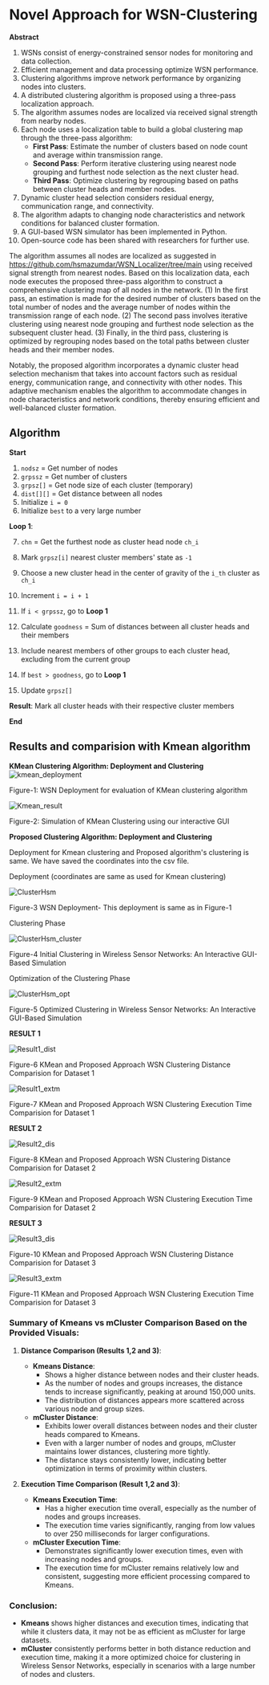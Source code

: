 # Novel Approach for WSN-Clustering
**Abstract**
1. WSNs consist of energy-constrained sensor nodes for monitoring and data collection.
2. Efficient management and data processing optimize WSN performance.
3. Clustering algorithms improve network performance by organizing nodes into clusters.
4. A distributed clustering algorithm is proposed using a three-pass localization approach.
5. The algorithm assumes nodes are localized via received signal strength from nearby nodes.
6. Each node uses a localization table to build a global clustering map through the three-pass algorithm:
   - **First Pass**: Estimate the number of clusters based on node count and average within transmission range.
   - **Second Pass**: Perform iterative clustering using nearest node grouping and furthest node selection as the next cluster head.
   - **Third Pass**: Optimize clustering by regrouping based on paths between cluster heads and member nodes.
7. Dynamic cluster head selection considers residual energy, communication range, and connectivity.
8. The algorithm adapts to changing node characteristics and network conditions for balanced cluster formation.
9. A GUI-based WSN simulator has been implemented in Python.
10. Open-source code has been shared with researchers for further use.


The algorithm assumes all nodes are localized as suggested in https://github.com/hsmazumdar/WSN_Localizer/tree/main using received signal strength from nearest nodes. Based on this localization data, each node executes the proposed three-pass algorithm to construct a comprehensive clustering map of all nodes in the network. (1) In the first pass, an estimation is made for the desired number of clusters based on the total number of nodes and the average number of nodes within the transmission range of each node. (2) The second pass involves iterative clustering using nearest node grouping and furthest node selection as the subsequent cluster head. (3) Finally, in the third pass, clustering is optimized by regrouping nodes based on the total paths between cluster heads and their member nodes.

Notably, the proposed algorithm incorporates a dynamic cluster head selection mechanism that takes into account factors such as residual energy, communication range, and connectivity with other nodes. This adaptive mechanism enables the algorithm to accommodate changes in node characteristics and network conditions, thereby ensuring efficient and well-balanced cluster formation.

## Algorithm

**Start**

1. `nodsz` = Get number of nodes
2. `grpssz` = Get number of clusters
3. `grpsz[]` = Get node size of each cluster (temporary)
4. `dist[][]` = Get distance between all nodes
5. Initialize `i = 0`
6. Initialize `best` to a very large number

**Loop 1**:

7. `chn` = Get the furthest node as cluster head node `ch_i`
8. Mark `grpsz[i]` nearest cluster members' state as `-1`
9. Choose a new cluster head in the center of gravity of the `i_th` cluster as `ch_i`
10. Increment `i = i + 1`
11. If `i < grpssz`, go to **Loop 1**

12. Calculate `goodness` = Sum of distances between all cluster heads and their members
13. Include nearest members of other groups to each cluster head, excluding from the current group

14. If `best > goodness`, go to **Loop 1**

15. Update `grpsz[]`

**Result**: Mark all cluster heads with their respective cluster members

**End**

## Results and comparision with Kmean algorithm

**KMean Clustering Algorithm: Deployment and Clustering**
![kmean_deployment](https://github.com/user-attachments/assets/35321615-d2a3-43b9-8d84-601e9bf0eda1)

Figure-1: WSN Deployment for evaluation of KMean clustering algorithm



![Kmean_result](https://github.com/user-attachments/assets/2a027d3b-a1a7-42b0-8583-a0b5f3b65b8e)

Figure-2: Simulation of KMean Clustering using our interactive GUI

**Proposed Clustering Algorithm: Deployment and Clustering**

Deployment for Kmean clustering and Proposed algorithm's clustering is same. We have saved the coordinates into the csv file.

Deployment (coordinates are same as used for Kmean clustering)

![ClusterHsm](https://github.com/user-attachments/assets/9bcd4cc5-350b-4cea-b624-d823cccb830c)

Figure-3 WSN Deployment- This deployment is same as in Figure-1

Clustering Phase

![ClusterHsm_cluster](https://github.com/user-attachments/assets/33fd207f-4398-4304-879f-92a8be44bc9b)

Figure-4 Initial Clustering in Wireless Sensor Networks: An Interactive GUI-Based Simulation

Optimization of the Clustering Phase

![ClusterHsm_opt](https://github.com/user-attachments/assets/e2245882-925d-4fa3-8bf4-d1add0358e4f)

Figure-5 Optimized Clustering in Wireless Sensor Networks: An Interactive GUI-Based Simulation


**RESULT 1**

![Result1_dist](https://github.com/user-attachments/assets/f2a230fd-eb12-486e-ad16-dcbc3ca2e6bf)

Figure-6 KMean and Proposed Approach WSN Clustering Distance Comparision for Dataset 1

![Result1_extm](https://github.com/user-attachments/assets/02e0679d-eb61-405b-b8e2-62440919aa79)

Figure-7 KMean and Proposed Approach WSN Clustering Execution Time Comparision for Dataset 1

**RESULT 2**


![Result2_dis](https://github.com/user-attachments/assets/c9d2add3-9557-4e06-b1fe-e18eedf476bd)

Figure-8 KMean and Proposed Approach WSN Clustering Distance Comparision for Dataset 2

![Result2_extm](https://github.com/user-attachments/assets/0dd04c22-bedd-42ce-8e9e-ba2cd923fcd7)

Figure-9 KMean and Proposed Approach WSN Clustering Execution Time Comparision for Dataset 2

**RESULT 3**


![Result3_dis](https://github.com/user-attachments/assets/62cddd48-cf47-44ad-acb1-3b2445d211f4)

Figure-10 KMean and Proposed Approach WSN Clustering Distance Comparision for Dataset 3


![Result3_extm](https://github.com/user-attachments/assets/002cfc54-2f13-449a-964e-2b0da62d8161)

Figure-11 KMean and Proposed Approach WSN Clustering Execution Time Comparision for Dataset 3


### Summary of Kmeans vs mCluster Comparison Based on the Provided Visuals:

1. **Distance Comparison (Results 1,2 and 3)**:
   - **Kmeans Distance**: 
     - Shows a higher distance between nodes and their cluster heads.
     - As the number of nodes and groups increases, the distance tends to increase significantly, peaking at around 150,000 units.
     - The distribution of distances appears more scattered across various node and group sizes.
   - **mCluster Distance**: 
     - Exhibits lower overall distances between nodes and their cluster heads compared to Kmeans.
     - Even with a larger number of nodes and groups, mCluster maintains lower distances, clustering more tightly.
     - The distance stays consistently lower, indicating better optimization in terms of proximity within clusters.

2. **Execution Time Comparison (Result 1,2 and 3)**:
   - **Kmeans Execution Time**: 
     - Has a higher execution time overall, especially as the number of nodes and groups increases.
     - The execution time varies significantly, ranging from low values to over 250 milliseconds for larger configurations.
   - **mCluster Execution Time**: 
     - Demonstrates significantly lower execution times, even with increasing nodes and groups.
     - The execution time for mCluster remains relatively low and consistent, suggesting more efficient processing compared to Kmeans.

### Conclusion:
- **Kmeans** shows higher distances and execution times, indicating that while it clusters data, it may not be as efficient as mCluster for large datasets.
- **mCluster** consistently performs better in both distance reduction and execution time, making it a more optimized choice for clustering in Wireless Sensor Networks, especially in scenarios with a large number of nodes and clusters.

